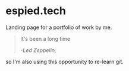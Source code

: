 # espied.tech

Landing page for a portfolio of work by me.

> It's been a long time
>
>_-Led Zeppelin,_

so I'm also using this opportunity to re-learn git.
